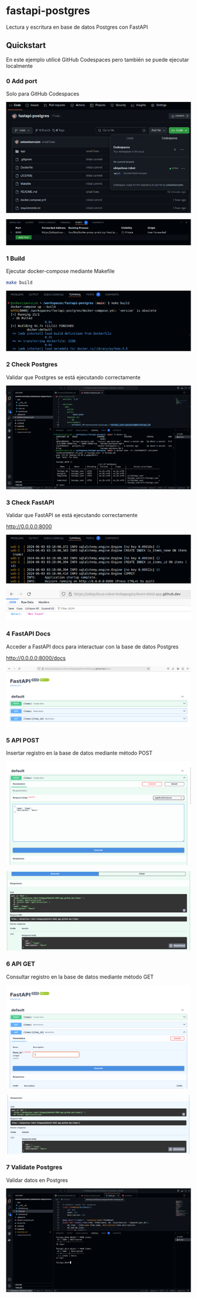 # fastapi-postgres
Lectura y escritura en base de datos Postgres con FastAPI

## Quickstart

En este ejemplo utilicé GitHub Codespaces pero también se puede ejecutar localmente

### 0 Add port

Solo para GitHub Codespaces

![0-1](assets/images/00-add-port1.png)

![0-2](assets/images/00-add-port2.png)

### 1 Build

Ejecutar docker-compose mediante Makefile

```bash
make build
```

![1-1](assets/images/01-make-build1.png)

### 2 Check Postgres

Validar que Postgres se está ejecutando correctamente

![2-1](assets/images/02-check-postgres1.png)

### 3 Check FastAPI

Validar que FastAPI se está ejecutando correctamente

http://0.0.0.0:8000

![3-1](assets/images/03-check-fastapi1.png)

![3-2](assets/images/03-check-fastapi2.png)

### 4 FastAPI Docs

Acceder a FastAPI docs para interactuar con la base de datos Postgres

http://0.0.0.0:8000/docs

![4-1](assets/images/04-fastapi-docs1.png)

### 5 API POST

Insertar registro en la base de datos mediante método POST

![5-1](assets/images/05-fastapi-post1.png)

![5-2](assets/images/05-fastapi-post2.png)

### 6 API GET

Consultar registro en la base de datos mediante método GET

![6-1](assets/images/06-fastapi-get1.png)

![6-2](assets/images/06-fastapi-get2.png)

### 7 Validate Postgres

Validar datos en Postgres

![7-1](assets/images/07-validate-postgres1.png)